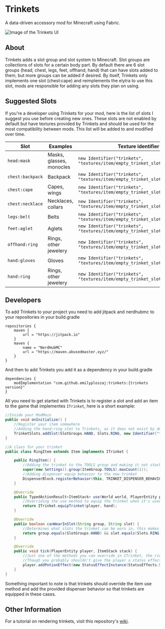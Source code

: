 # Trinkets
A data-driven accessory mod for Minecraft using Fabric.

![Image of the Trinkets UI](https://i.imgur.com/CgWhc5a.png)

## About
Trinkets adds a slot group and slot system to Minecraft. Slot groups are collections of slots for a certain body part. By default there are 6 slot groups (head, chest, legs, feet, offhand, hand) that can have slots added to them, but more groups can be added if desired. By itself, Trinkets only implements one slot (chest:cape) and reimplements the elytra to use this slot, mods are responsible for adding any slots they plan on using.

## Suggested Slots
If you're a developer using Trinkets for your mod, here is the list of slots I suggest you use before creating new ones. These slots are not enabled by default but have textures provided by Trinkets and should be used for the most compatibility between mods. This list will be added to and modified over time.

| Slot | Examples | Texture identifier
| --- | --- | --- |
| `head:mask` | Masks, glasses, monocles | `new Identifier("trinkets", "textures/item/empty_trinket_slot_mask.png")`
| `chest:backpack` | Backpack | `new Identifier("trinkets", "textures/item/empty_trinket_slot_backpack.png")`
| `chest:cape` | Capes, wings | `new Identifier("trinkets", "textures/item/empty_trinket_slot_cape.png")`
| `chest:necklace` | Necklaces, collars | `new Identifier("trinkets", "textures/item/empty_trinket_slot_necklace.png")`
| `legs:belt` | Belts | `new Identifier("trinkets", "textures/item/empty_trinket_slot_belt.png")`
| `feet:aglet` | Aglets | `new Identifier("trinkets", "textures/item/empty_trinket_slot_aglet.png")`
| `offhand:ring` | Rings, other jewelery | `new Identifier("trinkets", "textures/item/empty_trinket_slot_ring.png")`
| `hand:gloves` | Gloves | `new Identifier("trinkets", "textures/item/empty_trinket_slot_gloves.png")`
| `hand:ring` | Rings, other jewelery | `new Identifier("trinkets", "textures/item/empty_trinket_slot_ring.png")`

## Developers
To add Trinkets to your project you need to add jitpack and nerdhubmc to your repositories in your build.gradle
```
repositories {
	maven {
		url = "https://jitpack.io"
	}
	maven {
		name = "NerdHubMC"
		url = "https://maven.abusedmaster.xyz/"
	}
}
```
And then to add Trinkets you add it as a dependency in your build.gradle
```
dependencies {
	modImplementation "com.github.emilyploszaj:trinkets:{trinkets version}"
}
```
All you need to get started with Trinkets is to register a slot and add an item to the game that implementes `ITrinket`, here is a short example:
```java
//Inside your ModMain
public void onInitialize() {
	//Register your item somewhere
	//Adding the hand:ring slot to Trinkets, as it does not exist by default, note that this uses the provided Trinkets texture
	TrinketSlots.addSlot(SlotGroups.HAND, Slots.RING, new Identifier("trinkets", "textures/item/empty_trinket_slot_ring.png"));
}
```
```java
//A class for your trinket
public class RingItem extends Item implements ITrinket {

	public RingItem() {
		//Adding the trinket to the TOOLS group and making it not stack
		super(new Settings().group(ItemGroup.TOOLS).maxCount(1));
		//Adding dispenser equip behavior to the new trinket
		DispenserBlock.registerBehavior(this, TRINKET_DISPENSER_BEHAVIOR);
	}

 	@Override
	public TypedActionResult<ItemStack> use(World world, PlayerEntity player, Hand hand) {
		//Overriding the use method to equip the trinket when it's used
		return ITrinket.equipTrinket(player, hand);
	}

	@Override
	public boolean canWearInSlot(String group, String slot) {
		//Determines what slots the trinket can be worn in, this makes it usable in the hand:ring slot
		return group.equals(SlotGroups.HAND) && slot.equals(Slots.RING);
	}

	@Override
	public void tick(PlayerEntity player, ItemStack stack) {
		//Just one of the methods you can override in ITrinket, the ring gives you the speed effect while wearing it
		//Though you probably shouldn't give the player a status effect every tick
		player.addPotionEffect(new StatusEffectInstance(StatusEffects.SPEED, 19, 0));
	}
}
```
Something important to note is that trinkets should override the item use method and add the provided dispenser behavior so that trinkets are equipped in these cases.

## Other Information
For a tutorial on rendering trinkets, visit this repository's [wiki](https://github.com/emilyploszaj/trinkets/wiki/Rendering-Trinkets).